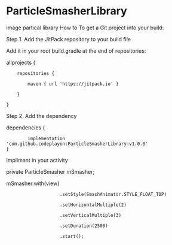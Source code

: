 # ParticleSmasherLibrary
image partical library 
How to
To get a Git project into your build:

Step 1. Add the JitPack repository to your build file

Add it in your root build.gradle at the end of repositories:


allprojects {

		repositories {
		
			maven { url 'https://jitpack.io' }
			
		}
		
	}
  
  Step 2. Add the dependency
  
  dependencies {
  
	        implementation 'com.github.codeplayon:ParticleSmasherLibrary:v1.0.0'
	}
  
  
  Implimant in your activity 
  
  
  private ParticleSmasher mSmasher;
  
   mSmasher.with(view)
   
                        .setStyle(SmashAnimator.STYLE_FLOAT_TOP)
                        
                        .setHorizontalMultiple(2)
                        
                        .setVerticalMultiple(3)
                        
                        .setDuration(2500)
                        
                        .start();
